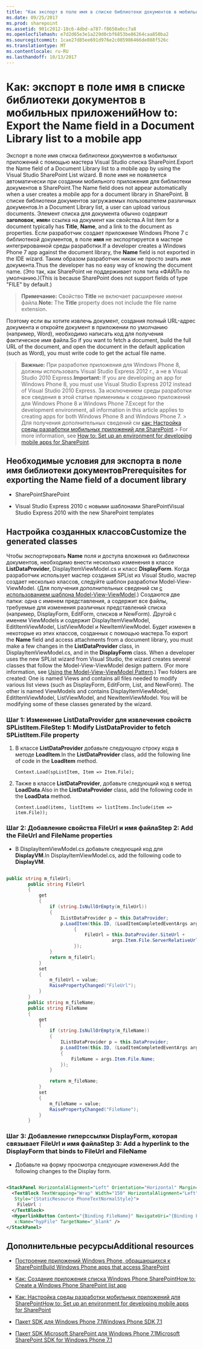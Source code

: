 ```yaml
---
title: "Как экспорт в поле имя в списке библиотеки документов в мобильных приложений"
ms.date: 09/25/2017
ms.prod: sharepoint
ms.assetid: 901c2012-18c6-4dbd-a787-f8650a0cc7a8
ms.openlocfilehash: e7d2d65e3e1a229d0cbf6853be86264caa850ba2
ms.sourcegitcommit: 1cae27d85ee691d976e2c085986466de088f526c
ms.translationtype: MT
ms.contentlocale: ru-RU
ms.lasthandoff: 10/13/2017
---
```

# <a name="how-to-export-the-name-field-in-a-document-library-list-to-a-mobile-app"></a><span data-ttu-id="a8d71-102">Как: экспорт в поле имя в списке библиотеки документов в мобильных приложений</span><span class="sxs-lookup"><span data-stu-id="a8d71-102">How to: Export the Name field in a Document Library list to a mobile app</span></span>
<span data-ttu-id="a8d71-103">Экспорт в поле имя списка библиотеки документов в мобильных приложений с помощью мастера Visual Studio списка SharePoint.</span><span class="sxs-lookup"><span data-stu-id="a8d71-103">Export the Name field of a Document Library list to a mobile app by using the Visual Studio SharePoint List wizard.</span></span> <span data-ttu-id="a8d71-104">В поле имя не появляется автоматически при создании мобильного приложения для библиотеки документов в SharePoint.</span><span class="sxs-lookup"><span data-stu-id="a8d71-104">The Name field does not appear automatically when a user creates a mobile app for a document library in SharePoint.</span></span>
<span data-ttu-id="a8d71-105">В списке библиотеки документов загружаемых пользователем различных документов.</span><span class="sxs-lookup"><span data-stu-id="a8d71-105">In a Document Library list, a user can upload various documents.</span></span> <span data-ttu-id="a8d71-106">Элемент списка для документа обычно содержит **заголовок**, **имя**и ссылка на документ как свойства.</span><span class="sxs-lookup"><span data-stu-id="a8d71-106">A list item for a document typically has **Title**, **Name**, and a link to the document as properties.</span></span> <span data-ttu-id="a8d71-107">Если разработчик создает приложение Windows Phone 7 с библиотекой документов, в поле **имя** не экспортируется в мастере интегрированной среды разработки.</span><span class="sxs-lookup"><span data-stu-id="a8d71-107">If a developer creates a Windows Phone 7 app against the document library, the **Name** field is not exported in the IDE wizard.</span></span> <span data-ttu-id="a8d71-108">Таким образом разработчик никак не просто знать имя документа.</span><span class="sxs-lookup"><span data-stu-id="a8d71-108">Thus the developer has no easy way of knowing the document name.</span></span> <span data-ttu-id="a8d71-109">(Это так, как SharePoint не поддерживает поля типа «ФАЙЛ» по умолчанию.)</span><span class="sxs-lookup"><span data-stu-id="a8d71-109">(This is because SharePoint does not support fields of type "FILE" by default.)</span></span>
  
    
    


> <span data-ttu-id="a8d71-110">**Примечание:** Свойство **Title** не включает расширение имени файла.</span><span class="sxs-lookup"><span data-stu-id="a8d71-110">**Note:** The **Title** property does not include the file name extension.</span></span>
  
    
    


<span data-ttu-id="a8d71-111">Поэтому если вы хотите извлечь документ, создания полный URL-адрес документа и откройте документ в приложении по умолчанию (например, Word), необходимо написать код для получения фактическое имя файла.</span><span class="sxs-lookup"><span data-stu-id="a8d71-111">So if you want to fetch a document, build the full URL of the document, and open the document in the default application (such as Word), you must write code to get the actual file name.</span></span>
  
    
    


> <span data-ttu-id="a8d71-112">**Важные:** При разработке приложения для Windows Phone 8, должны использовать Visual Studio Express 2012 г., а не в Visual Studio 2010 Express.</span><span class="sxs-lookup"><span data-stu-id="a8d71-112">**Important:** If you are developing an app for Windows Phone 8, you must use Visual Studio Express 2012 instead of Visual Studio 2010 Express.</span></span> <span data-ttu-id="a8d71-113">За исключением среды разработки все сведения в этой статье применимы к созданию приложений для Windows Phone 8 и Windows Phone 7.</span><span class="sxs-lookup"><span data-stu-id="a8d71-113">Except for the development environment, all information in this article applies to creating apps for both Windows Phone 8 and Windows Phone 7.</span></span> <span data-ttu-id="a8d71-114">> Для получения дополнительных сведений см [как: Настройка среды разработки мобильных приложений для SharePoint](how-to-set-up-an-environment-for-developing-mobile-apps-for-sharepoint.md).</span><span class="sxs-lookup"><span data-stu-id="a8d71-114">> For more information, see  [How to: Set up an environment for developing mobile apps for SharePoint](how-to-set-up-an-environment-for-developing-mobile-apps-for-sharepoint.md).</span></span> 
  
    
    


## <a name="prerequisites-for-exporting-the-name-field-of-a-document-library"></a><span data-ttu-id="a8d71-115">Необходимые условия для экспорта в поле имя библиотеки документов</span><span class="sxs-lookup"><span data-stu-id="a8d71-115">Prerequisites for exporting the Name field of a document library</span></span>


- <span data-ttu-id="a8d71-116">SharePoint</span><span class="sxs-lookup"><span data-stu-id="a8d71-116">SharePoint</span></span>
    
  
- <span data-ttu-id="a8d71-117">Visual Studio Express 2010 с новыми шаблонами SharePoint</span><span class="sxs-lookup"><span data-stu-id="a8d71-117">Visual Studio Express 2010 with the new SharePoint templates</span></span>
    
  

## <a name="customize-the-generated-classes"></a><span data-ttu-id="a8d71-118">Настройка созданных классов</span><span class="sxs-lookup"><span data-stu-id="a8d71-118">Customize the generated classes</span></span>
<span data-ttu-id="a8d71-119"><a name="HowToExportTheNameFieldInADocumentLibraryListToAMobileApp_CustomizeTheGeneratedClases"> </a></span><span class="sxs-lookup"><span data-stu-id="a8d71-119"><a name="HowToExportTheNameFieldInADocumentLibraryListToAMobileApp_CustomizeTheGeneratedClases"> </a></span></span>

<span data-ttu-id="a8d71-p103">Чтобы экспортировать **Name** поля и доступа вложения из библиотеки документов, необходимо внести несколько изменения в классе **ListDataProvider**, DisplayItemViewModel.cs и класс **DisplayForm**. Когда разработчик использует мастер создания SPList из Visual Studio, мастер создает несколько классов, следуйте шаблон разработки Model-View-ViewModel. (Для получения дополнительных сведений см [с использованием шаблона Model-View-ViewModel](http://msdn.microsoft.com/ru-ru/library/hh821028.aspx).) Создаются две папки: одна с именем представления, а содержит все файлы, требуемые для изменения различных представлений списка (например, DisplayForm, EditForm, списков и NewForm). Другой с именем ViewModels и содержит DisplayItemViewModel, EditItemViewModel, ListViewModel и NewItemViewModel. Будет изменен в некоторые из этих классов, созданных с помощью мастера.</span><span class="sxs-lookup"><span data-stu-id="a8d71-p103">To export the **Name** field and access attachments from a document library, you must make a few changes in the **ListDataProvider** class, in DisplayItemViewModel.cs, and in the **DisplayForm** class. When a developer uses the new SPList wizard from Visual Studio, the wizard creates several classes that follow the Model-View-ViewModel design pattern. (For more information, see [Using the Model-View-ViewModel Pattern](http://msdn.microsoft.com/ru-ru/library/hh821028.aspx).) Two folders are created: One is named Views and contains all files needed to modify various list views (such as DisplayForm, EditForm, List, and NewForm). The other is named ViewModels and contains DisplayItemViewModel, EditItemViewModel, ListViewModel, and NewItemViewModel. You will be modifying some of these classes generated by the wizard.</span></span>
  
    
    

### <a name="step-1-modify-listdataprovider-to-fetch-splistitemfile-property"></a><span data-ttu-id="a8d71-125">Шаг 1: Изменение ListDataProvider для извлечения свойств SPListItem.File</span><span class="sxs-lookup"><span data-stu-id="a8d71-125">Step 1: Modify ListDataProvider to fetch SPListItem.File property</span></span>


1. <span data-ttu-id="a8d71-126">В классе **ListDataProvider** добавьте следующую строку кода в методе **LoadItem**.</span><span class="sxs-lookup"><span data-stu-id="a8d71-126">In the **ListDataProvider** class, add the following line of code in the **LoadItem** method.</span></span>
    
     `Context.Load(spListItem, Item => Item.File);`
    
  
2. <span data-ttu-id="a8d71-127">Также в классе **ListDataProvider**, добавьте следующий код в метод **LoadData**.</span><span class="sxs-lookup"><span data-stu-id="a8d71-127">Also in the **ListDataProvider** class, add the following code in the **LoadData** method.</span></span>
    
     `Context.Load(items, listItems => listItems.Include(item => item.File));`
    
  

### <a name="step-2-add-the-fileurl-and-filename-properties"></a><span data-ttu-id="a8d71-128">Шаг 2: Добавление свойства FileUrl и имя файла</span><span class="sxs-lookup"><span data-stu-id="a8d71-128">Step 2: Add the FileUrl and FileName properties</span></span>


- <span data-ttu-id="a8d71-129">В DisplayItemViewModel.cs добавьте следующий код для **DisplayVM**.</span><span class="sxs-lookup"><span data-stu-id="a8d71-129">In DisplayItemViewModel.cs, add the following code to **DisplayVM**.</span></span>
    
```cs
  
public string m_fileUrl;
        public string FileUrl
        {
            get
            {
                if (string.IsNullOrEmpty(m_fileUrl))
                {
                    IListDataProvider p = this.DataProvider;
                    p.LoadItem(this.ID, (LoadItemCompletedEventArgs args) =>
                         {
                             FileUrl = this.DataProvider.SiteUrl + 
                                       args.Item.File.ServerRelativeUrl;
                         });
                }
                return m_fileUrl;
            }
            set
            {
                m_fileUrl = value;
                RaisePropertyChanged("FileUrl");
            }
        }
        public string m_fileName;
        public string FileName
        {
            get
            {
                if (string.IsNullOrEmpty(m_fileName))
                {
                    IListDataProvider p = this.DataProvider;
                    p.LoadItem(this.ID, (LoadItemCompletedEventArgs args) =>
                    {
                        FileName = args.Item.File.Name;
                    });
                }

                return m_fileName;
            }
            set
            {
                m_fileName = value;
                RaisePropertyChanged("FileName");
            }
        }
```


### <a name="step-3-add-a-hyperlink-to-the-displayform-that-binds-to-fileurl-and-filename"></a><span data-ttu-id="a8d71-130">Шаг 3: Добавление гиперссылки DisplayForm, которая связывает FileUrl и имя файла</span><span class="sxs-lookup"><span data-stu-id="a8d71-130">Step 3: Add a hyperlink to the DisplayForm that binds to FileUrl and FileName</span></span>


- <span data-ttu-id="a8d71-131">Добавьте на форму просмотра следующие изменения.</span><span class="sxs-lookup"><span data-stu-id="a8d71-131">Add the following changes to the Display form.</span></span>
    
```XML
  
<StackPanel HorizontalAlignment="Left" Orientation="Horizontal" Margin="0,5,0,5">
  <TextBlock TextWrapping="Wrap" Width="150" HorizontalAlignment="Left" 
   Style="{StaticResource PhoneTextNormalStyle}">
    FileUrl :
  </TextBlock>
  <HyperlinkButton Content="{Binding FileName}" NavigateUri="{Binding FileUrl}" 
   x:Name="hypFile" TargetName="_blank" />
</StackPanel>

```


## <a name="additional-resources"></a><span data-ttu-id="a8d71-132">Дополнительные ресурсы</span><span class="sxs-lookup"><span data-stu-id="a8d71-132">Additional resources</span></span>
<span data-ttu-id="a8d71-133"><a name="SP15StoreSPlist_addlresources"> </a></span><span class="sxs-lookup"><span data-stu-id="a8d71-133"><a name="SP15StoreSPlist_addlresources"> </a></span></span>


-  [<span data-ttu-id="a8d71-134">Построение приложений Windows Phone, обращающихся к SharePoint</span><span class="sxs-lookup"><span data-stu-id="a8d71-134">Build Windows Phone apps that access SharePoint</span></span>](build-windows-phone-apps-that-access-sharepoint.md)
    
  
-  [<span data-ttu-id="a8d71-135">Как: Создание приложения списка Windows Phone SharePoint</span><span class="sxs-lookup"><span data-stu-id="a8d71-135">How to: Create a Windows Phone SharePoint list app</span></span>](how-to-create-a-windows-phone-sharepoint-list-app.md)
    
  
-  [<span data-ttu-id="a8d71-136">Как: Настройка среды разработки мобильных приложений для SharePoint</span><span class="sxs-lookup"><span data-stu-id="a8d71-136">How to: Set up an environment for developing mobile apps for SharePoint</span></span>](how-to-set-up-an-environment-for-developing-mobile-apps-for-sharepoint.md)
    
  
-  [<span data-ttu-id="a8d71-137">Пакет SDK для Windows Phone 7.1</span><span class="sxs-lookup"><span data-stu-id="a8d71-137">Windows Phone SDK 7.1</span></span>](http://www.microsoft.com/en-us/download/details.aspx?id=27570)
    
  
-  [<span data-ttu-id="a8d71-138">Пакет SDK Microsoft SharePoint для Windows Phone 7.1</span><span class="sxs-lookup"><span data-stu-id="a8d71-138">Microsoft SharePoint SDK for Windows Phone 7.1</span></span>](http://www.microsoft.com/en-us/download/details.aspx?id=30476)
    
  

